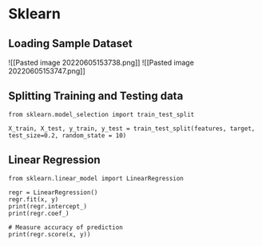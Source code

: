 # Sklearn
## Loading Sample Dataset
![[Pasted image 20220605153738.png]]
![[Pasted image 20220605153747.png]]
## Splitting Training and Testing data
```
from sklearn.model_selection import train_test_split

X_train, X_test, y_train, y_test = train_test_split(features, target, test_size=0.2, random_state = 10)
```

## Linear Regression
```
from sklearn.linear_model import LinearRegression

regr = LinearRegression()
regr.fit(x, y)
print(regr.intercept_)
print(regr.coef_)

# Measure accuracy of prediction
print(regr.score(x, y))
```
